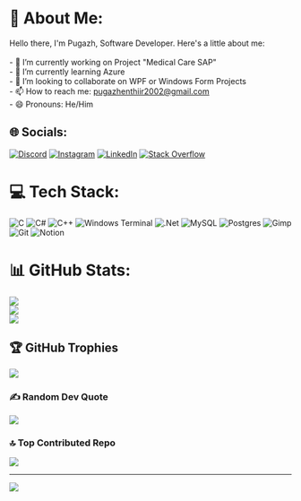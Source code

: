 # 💫 About Me:
Hello there, I'm Pugazh, Software Developer. Here's a little about me:<br><br>- 🔭 I’m currently working on Project "Medical Care SAP"<br>- 🌱 I’m currently learning Azure<br>- 👯 I’m looking to collaborate on WPF or Windows Form Projects<br>- 📫 How to reach me: pugazhenthiir2002@gmail.com<br>- 😄 Pronouns: He/Him


## 🌐 Socials:
[![Discord](https://img.shields.io/badge/Discord-%237289DA.svg?logo=discord&logoColor=white)](https://discord.gg/instagram.com/pugazhenthi_11/) [![Instagram](https://img.shields.io/badge/Instagram-%23E4405F.svg?logo=Instagram&logoColor=white)](https://instagram.com/instagram.com/pugazhenthi_11/) [![LinkedIn](https://img.shields.io/badge/LinkedIn-%230077B5.svg?logo=linkedin&logoColor=white)](https://linkedin.com/in/instagram.com/pugazhenthi_11/) [![Stack Overflow](https://img.shields.io/badge/-Stackoverflow-FE7A16?logo=stack-overflow&logoColor=white)](https://stackoverflow.com/users/instagram.com/pugazhenthi_11/) 

# 💻 Tech Stack:
![C](https://img.shields.io/badge/c-%2300599C.svg?style=for-the-badge&logo=c&logoColor=white) ![C#](https://img.shields.io/badge/c%23-%23239120.svg?style=for-the-badge&logo=csharp&logoColor=white) ![C++](https://img.shields.io/badge/c++-%2300599C.svg?style=for-the-badge&logo=c%2B%2B&logoColor=white) ![Windows Terminal](https://img.shields.io/badge/Windows%20Terminal-%234D4D4D.svg?style=for-the-badge&logo=windows-terminal&logoColor=white) ![.Net](https://img.shields.io/badge/.NET-5C2D91?style=for-the-badge&logo=.net&logoColor=white) ![MySQL](https://img.shields.io/badge/mysql-4479A1.svg?style=for-the-badge&logo=mysql&logoColor=white) ![Postgres](https://img.shields.io/badge/postgres-%23316192.svg?style=for-the-badge&logo=postgresql&logoColor=white) ![Gimp](https://img.shields.io/badge/Gimp-657D8B?style=for-the-badge&logo=gimp&logoColor=FFFFFF) ![Git](https://img.shields.io/badge/git-%23F05033.svg?style=for-the-badge&logo=git&logoColor=white) ![Notion](https://img.shields.io/badge/Notion-%23000000.svg?style=for-the-badge&logo=notion&logoColor=white)
# 📊 GitHub Stats:
![](https://github-readme-stats.vercel.app/api?username=pugazhenthi2002&theme=algolia&hide_border=false&include_all_commits=false&count_private=true)<br/>
![](https://github-readme-streak-stats.herokuapp.com/?user=pugazhenthi2002&theme=algolia&hide_border=false)<br/>
![](https://github-readme-stats.vercel.app/api/top-langs/?username=pugazhenthi2002&theme=algolia&hide_border=false&include_all_commits=false&count_private=true&layout=compact)

## 🏆 GitHub Trophies
![](https://github-profile-trophy.vercel.app/?username=pugazhenthi2002&theme=algolia&no-frame=true&no-bg=true&margin-w=4)

### ✍️ Random Dev Quote
![](https://quotes-github-readme.vercel.app/api?type=vetical&theme=radical)

### 🔝 Top Contributed Repo
![](https://github-contributor-stats.vercel.app/api?username=pugazhenthi2002&limit=5&theme=algolia&combine_all_yearly_contributions=true)

---
[![](https://visitcount.itsvg.in/api?id=pugazhenthi2002&icon=0&color=1)](https://visitcount.itsvg.in)

<!-- Proudly created with GPRM ( https://gprm.itsvg.in ) -->
